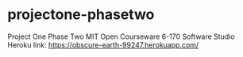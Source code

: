 # projectone-phasetwo
Project One Phase Two MIT Open Courseware 6-170 Software Studio
Heroku link: https://obscure-earth-99247.herokuapp.com/
